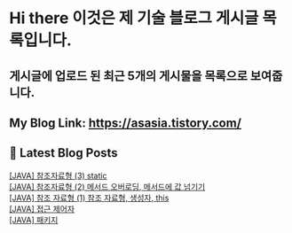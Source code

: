 # Hi there 이것은 제 기술 블로그 게시글 목록입니다.
## 게시글에 업로드 된 최근 5개의 게시물을 목록으로 보여줍니다.

## My Blog Link: https://asasia.tistory.com/

## 📕 Latest Blog Posts

<a href=https://asasia.tistory.com/69>[JAVA] 참조자료형 (3) static</a></br><a href=https://asasia.tistory.com/68>[JAVA] 참조자료형 (2) 메서드 오버로딩, 메서드에 값 넘기기</a></br><a href=https://asasia.tistory.com/67>[JAVA] 참조 자료형 (1) 참조 자료형, 생성자, this</a></br><a href=https://asasia.tistory.com/66>[JAVA] 접근 제어자</a></br><a href=https://asasia.tistory.com/65>[JAVA] 패키지</a></br>